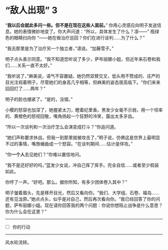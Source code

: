 # “敌人出现” 3

“**我以后会就此多问一些。但不是在现在这些人面前。**” 你用心灵感应向明子发送信息。她的表情微妙地变了。你大声问道：“所以，具体发生了什么？凛——” 瓶绿色的眼睛扫向你 “——她在做治疗巡回？你们在进行谈判……为了什么？”

“我去那里是为了治疗另一个独立者，”凛说。“加藤雪子。”

明子点头表示同意。“我不知道您听说了多少，萨布丽娜小姐，但近年来石卷和我们……关系一直不太好。”

“我听说了，”麻美说，语气不容置疑。她仍然双臂交叉，低头用不赞成的、庄严的目光注视着明子，尽管她们的身高几乎相等，但麻美的姿态居高临下。“你们来来回回打了……两年？”

明子的脸也绷紧了。“是的，没错。”

小樱的怒容也加深了，她握紧太刀，瞪着纪里香。黑发少女毫不示弱，用一个坦率的、黄橙色的怒视回敬，嘴角扬起一个狂野的冷笑，露出太多牙齿。

“所以一次谈判和一次治疗怎么会演变成打斗？”你追问道。

“她们声称要求休战，但我一到那里就被攻击了，”明子说，仿佛这是世界上最明显不过的事情，嘴唇蜷曲成一个怒容。“在谈判期间……估计是佯攻。”

“你**一个人**去见她们？”你难以置信地问。

“我不是还好好的吗，”蓝发少女说，冲自己挥了挥手。完全自信……或者至少假装如此。

你哼了一声。“好吧。那么。据你所知，有多少团体卷入其中？”

明子皱着眉头，先是移开目光，然后又看向你。“我们、大学组、石卷、福岛……还有见泷原。”她点点头，似乎是对自己，然后再次看向你。“我已经回答了你的问题，萨布丽娜小姐。现在请你回答我的两个问题：你说你想阻止战争是什么意思？你为什么会在这里？”

---

- [ ] 你的行动

---

风水轮流转。
